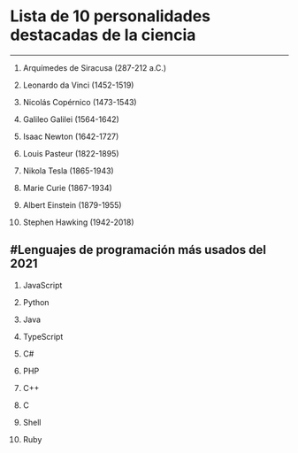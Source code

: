 # Lista de 10 personalidades destacadas de la ciencia
----

01) Arquímedes de Siracusa (287-212 a.C.)

02) Leonardo da Vinci (1452-1519)

03) Nicolás Copérnico (1473-1543)

04) Galileo Galilei (1564-1642)

05) Isaac Newton (1642-1727)

06) Louis Pasteur (1822-1895)

07) Nikola Tesla (1865-1943)

08) Marie Curie (1867-1934)

09) Albert Einstein (1879-1955)

10) Stephen Hawking (1942-2018)

#Lenguajes de programación más usados del 2021
----

01) JavaScript

02) Python

03) Java

04) TypeScript

05) C#

06) PHP

07) C++

08) C    

09) Shell

10) Ruby

